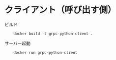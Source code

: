 # クライアント（呼び出す側）

ビルド

```
    docker build -t grpc-python-client .
```

サーバー起動

```
    docker run grpc-python-client
```
